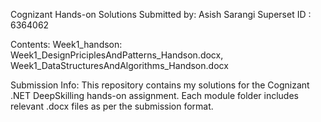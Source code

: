 Cognizant Hands-on Solutions
Submitted by: Asish Sarangi
Superset ID : 6364062

Contents:
Week1_handson: Week1_DesignPriciplesAndPatterns_Handson.docx, Week1_DataStructuresAndAlgorithms_Handson.docx

Submission Info:
This repository contains my solutions for the Cognizant .NET DeepSkilling hands-on assignment. Each module folder includes relevant .docx files as per the submission format.
